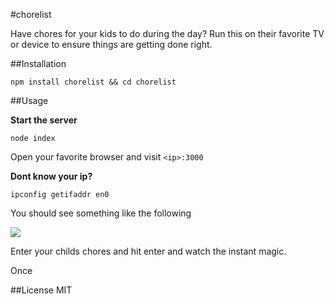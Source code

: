 #chorelist

Have chores for your kids to do during the day? Run this on their favorite TV or device to ensure things are getting done right.

##Installation

`npm install chorelist && cd chorelist`

##Usage

**Start the server**

```shell
node index
```

Open your favorite browser and visit `<ip>:3000`

**Dont know your ip?**

```shell
ipconfig getifaddr en0
```

You should see something like the following

![](http://i.imgur.com/v8oML2D.png)

Enter your childs chores and hit enter and watch the instant magic. 

Once

##License
MIT